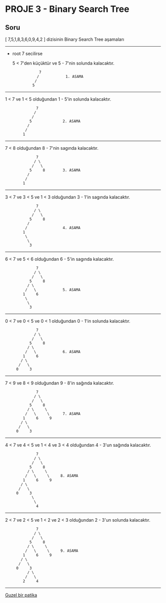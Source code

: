 # PROJE 3 - Binary Search Tree

## Soru 
[ 7,5,1,8,3,6,0,9,4,2 ] dizisinin Binary Search Tree aşamaları
***
* root 7 secilirse

  5 < 7'den küçüktür ve 5 - 7'nin solunda kalacaktır.
 
                  7          
                 /            1. ASAMA
                /
               5             
 ***              
 1 < 7 ve 1 < 5 olduğundan 1 - 5'in solunda kalacaktır.      
        
                  7          
                 /
                /
               5              2. ASAMA
              / 
             /
            1    
 ***           
  7 < 8  olduğundan 8 - 7'nin sagında kalacaktır.      
        
                  7          
                 / \
                /   \
               5     8        3. ASAMA
              / 
             /
            1     
 ***           
 3 < 7 ve 3 < 5 ve 1 < 3 olduğundan 3 - 1'in sagında kalacaktır.      
        
                  7          
                 / \
                /   \
               5     8      
              / 
             /                4. ASAMA
            1 
             \
              \
               3
***              
6 < 7 ve 5 < 6  olduğundan 6 - 5'in sagında kalacaktır.      
        
                  7          
                 / \
                /   \
               5     8      
              / \ 
             /   \            5. ASAMA
            1     6
             \
              \
               3
***
0 < 7 ve 0 < 5 ve 0 < 1   olduğundan 0 - 1'in solunda kalacaktır.      
        
                  7          
                 / \
                /   \
               5     8      
              / \ 
             /   \            6. ASAMA
            1     6    
           / \ 
          /   \            
         0     3      
***
7 < 9 ve 8 < 9   olduğundan 9 - 8'in sağında kalacaktır.      
        
                  7          
                 / \
                /   \
               5     8      
              / \     \
             /   \     \      7. ASAMA
            1     6     9  
           / \ 
          /   \            
         0     3   
***
4 < 7 ve 4 < 5 ve 1 < 4 ve 3 < 4  olduğundan 4 - 3'un sağında kalacaktır.      
        
                  7          
                 / \
                /   \
               5     8      
              / \     \
             /   \     \     8. ASAMA
            1     6     9  
           / \ 
          /   \            
         0     3
                \ 
                 \            
                  4   
***
2 < 7 ve 2 < 5 ve 1 < 2 ve 2 < 3  olduğundan 2 - 3'un solunda kalacaktır.      
        
                  7          
                 / \
                /   \
               5     8      
              / \     \
             /   \     \     9. ASAMA
            1     6     9  
           / \ 
          /   \            
         0     3
              / \ 
             /   \            
            2     4  
***

[Guzel bir patika](https://www.patika.dev/tr)